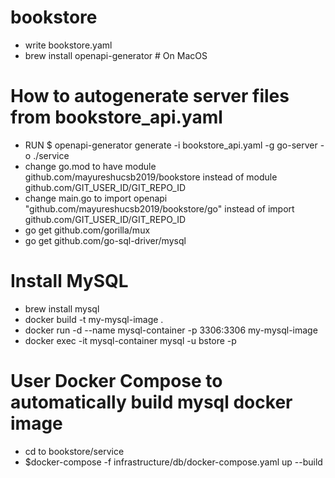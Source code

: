 # bookstore

* write bookstore.yaml 
* brew install openapi-generator  # On MacOS

# How to autogenerate server files from bookstore_api.yaml
* RUN $ openapi-generator generate -i bookstore_api.yaml -g go-server -o ./service
* change go.mod to have module github.com/mayureshucsb2019/bookstore instead of module github.com/GIT_USER_ID/GIT_REPO_ID
* change main.go to import openapi "github.com/mayureshucsb2019/bookstore/go" instead of import github.com/GIT_USER_ID/GIT_REPO_ID
* go get github.com/gorilla/mux
* go get github.com/go-sql-driver/mysql

# Install MySQL 
* brew install mysql
* docker build -t my-mysql-image .
* docker run -d --name mysql-container -p 3306:3306 my-mysql-image
* docker exec -it mysql-container mysql -u bstore -p

# User Docker Compose to automatically build mysql docker image
* cd to bookstore/service
* $docker-compose -f infrastructure/db/docker-compose.yaml up --build
